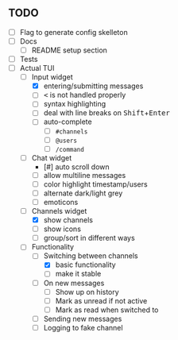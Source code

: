 ## TODO

- [ ] Flag to generate config skelleton
- [ ] Docs 
    - [ ] README setup section
- [ ] Tests
- [ ] Actual TUI
    - [ ] Input widget
        - [x] entering/submitting messages
        - [ ] <kbd>&lt;</kbd> is not handled properly
        - [ ] syntax highlighting
        - [ ] deal with line breaks on <kbd>Shift</kbd>+<kbd>Enter</kbd>
        - [ ] auto-complete
            - [ ] `#channels`
            - [ ] `@users`
            - [ ] `/command`
    - [ ] Chat widget
        - [#] auto scroll down
        - [ ] allow multiline messages
        - [ ] color highlight timestamp/users
        - [ ] alternate dark/light grey
        - [ ] emoticons
    - [ ] Channels widget
        - [x] show channels
        - [ ] show icons 
        - [ ] group/sort in different ways
    - [ ] Functionality
        - [ ] Switching between channels
            - [x] basic functionality
            - [ ] make it stable
        - [ ] On new messages
            - [ ] Show up on history
            - [ ] Mark as unread if not active
            - [ ] Mark as read when switched to
        - [ ] Sending new messages
        - [ ] Logging to fake channel
